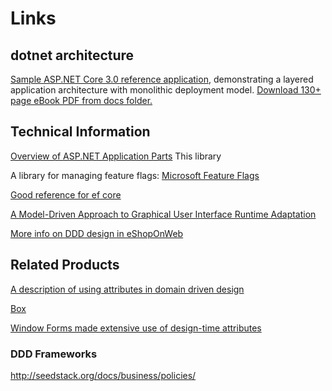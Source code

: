 ﻿# Links

## dotnet architecture 
[Sample ASP.NET Core 3.0 reference application](https://github.com/dotnet-architecture/eShopOnWeb), 
demonstrating a layered application architecture with monolithic deployment model. 
[Download 130+ page eBook PDF from docs folder.](https://docs.microsoft.com/en-us/dotnet/architecture/modern-web-apps-azure/index)


## Technical Information
[Overview of ASP.NET Application Parts](https://docs.microsoft.com/en-us/aspnet/core/mvc/advanced/app-parts?view=aspnetcore-3.0)
This library 

A library for managing feature flags: 
[Microsoft Feature Flags](https://github.com/microsoft/FeatureManagement-Dotnet)

[Good reference for ef core](https://www.learnentityframeworkcore.com/dbcontext)

[A Model-Driven Approach to Graphical User Interface Runtime Adaptation](http://ceur-ws.org/Vol-641/paper_15.pdf)
  
[More info on DDD design in eShopOnWeb](https://docs.microsoft.com/en-us/dotnet/architecture/microservices/microservice-ddd-cqrs-patterns/infrastructure-persistence-layer-implemenation-entity-framework-core)

## Related Products

[A description of using attributes in domain driven design](https://www.researchgate.net/publication/311980398_Domain-driven_design_patterns_A_metadata-based_approach)

[Box](http://box.com)

[Window Forms made extensive use of design-time attributes](https://flylib.com/books/en/1.41.1/)

### DDD Frameworks
http://seedstack.org/docs/business/policies/
